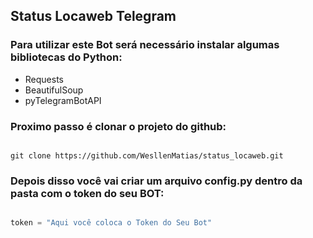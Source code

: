 ## Status Locaweb Telegram


### Para utilizar este Bot será necessário instalar algumas bibliotecas do Python:

- Requests
- BeautifulSoup
- pyTelegramBotAPI

### Proximo passo é clonar o projeto do github:

```shellscript

git clone https://github.com/WesllenMatias/status_locaweb.git

```
### Depois disso você vai criar um arquivo config.py dentro da pasta com o token do seu BOT:

```python

token = "Aqui você coloca o Token do Seu Bot"

```

